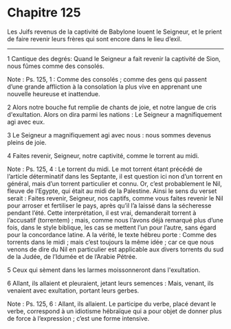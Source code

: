 # Chapitre 125

Les Juifs revenus de la captivité de Babylone louent le Seigneur, et le prient de faire revenir leurs frères qui sont encore dans le lieu d’exil.

***

1 Cantique des degrés: Quand le Seigneur a fait revenir la captivité de Sion, nous fûmes comme des consolés.

<span class="bible-note">Note : </span> Ps. 125, 1 : Comme des consolés ; comme des gens qui passent d’une grande affliction à la consolation la plus vive en apprenant une nouvelle heureuse et inattendue.


2 Alors notre bouche fut remplie de chants de joie, et notre langue de cris d'exultation. Alors on dira parmi les nations : Le Seigneur a magnifiquement agi avec eux.


3 Le Seigneur a magnifiquement agi avec nous : nous sommes devenus pleins de joie.


4 Faites revenir, Seigneur, notre captivité, comme le torrent au midi.

<span class="bible-note">Note : </span> Ps. 125, 4 : Le torrent du midi. Le mot torrent étant précédé de l’article déterminatif dans les Septante, il est question ici non d’un torrent en général, mais d’un torrent particulier et connu. Or, c’est probablement le Nil, fleuve de l’Egypte, qui était au midi de la Palestine. Ainsi le sens du verset serait : Faites revenir, Seigneur, nos captifs, comme vous faites revenir le Nil pour arroser et fertiliser le pays, après qu’il l’a laissé dans la sécheresse pendant l’été. Cette interprétation, il est vrai, demanderait torrent à l’accusatif (torrentem) ; mais, comme nous l’avons déjà remarqué plus d’une fois, dans le style biblique, les cas se mettent l’un pour l’autre, sans égard pour la concordance latine. A la vérité, le texte hébreu porte : Comme des torrents dans le midi ; mais c’est toujours la même idée ; car ce que nous venons de dire du Nil en particulier est applicable aux divers torrents du sud de la Judée, de l’Idumée et de l’Arabie Pétrée.

5 Ceux qui sèment dans les larmes moissonneront dans l'exultation.


6 Allant, ils allaient et pleuraient, jetant leurs semences : Mais, venant, ils venaient avec exultation, portant leurs gerbes.

<span class="bible-note">Note : </span> Ps. 125, 6 : Allant, ils allaient. Le participe du verbe, placé devant le verbe, correspond à un idiotisme hébraïque qui a pour objet de donner plus de force à l’expression ; c’est une forme intensive.

